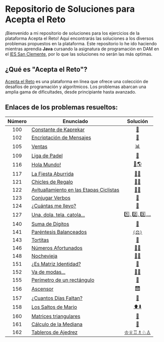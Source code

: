 # Repositorio de Soluciones para Acepta el Reto

¡Bienvenido a mi repositorio de soluciones para los ejercicios de la plataforma Acepta el Reto! Aquí encontrarás las soluciones a los diversos problemas propuestos en la plataforma. Este repositorio lo he ido haciendo mientras aprendia **Java** cursando la asignatura de programación en DAM en el [IES San Clemente](https://www.iessanclemente.net/), por lo que las soluciones no serán las más optimas. 

## ¿Qué es "Acepta el Reto"?

[Acepta el Reto](https://acepta-el-reto.com/) es una plataforma en línea que ofrece una colección de desafíos de programación y algorítmicos. Los problemas abarcan una amplia gama de dificultades, desde principiante hasta avanzado.

## Enlaces de los problemas resueltos:

| Número | Enunciado              | Solución                               |
|:------:|-------------------------|:--------------------------------------:|
| 100 | [Constante de Kaprekar](https://aceptaelreto.com/problem/statement.php?id=100) | [🔢](./Resueltos/100/A100.java) |
| 102    | [Encriptación de Mensajes](https://aceptaelreto.com/problem/statement.php?id=102) | [🔐](./Resueltos/102/A102.java)       |
| 105    | [Ventas](https://aceptaelreto.com/problem/statement.php?id=105)                 | [📊](./Resueltos/105/A105.java)       |
| 109    | [Liga de Padel](https://aceptaelreto.com/problem/statement.php?id=109)           | [🎾](./Resueltos/109/A109.java)       |
| 116    | [Hola Mundo!](https://aceptaelreto.com/problem/statement.php?id=116)             | [👋🌎](./Resueltos/116/A116.java)     |
| 117    | [La Fiesta Aburrida](https://aceptaelreto.com/problem/statement.php?id=117)       | [🎉😔](./Resueltos/117/A117.java)     |
| 121    | [Chicles de Regalo](https://aceptaelreto.com/problem/statement.php?id=121)        | [🍬🎁](./Resueltos/121/A121.java)     |
| 122    | [Avituallamiento en las Etapas Ciclistas](https://aceptaelreto.com/problem/statement.php?id=122) | [🚴‍♂️](./Resueltos/122/A122.java) |
| 123    | [Conjugar Verbos](https://aceptaelreto.com/problem/statement.php?id=123) | [📝](./Resueltos/123/A123.java) |
| 124    | [¿Cuántas me llevo?](https://aceptaelreto.com/problem/statement.php?id=124) | [🔢](./Resueltos/124/A124.java) |
| 127    | [Una, dola, tela, catola...](https://aceptaelreto.com/problem/statement.php?id=127) | [1️⃣, 2️⃣, 3️⃣,...](./Resueltos/127/A127.java) |
| 140    | [Suma de Dígitos](https://aceptaelreto.com/problem/statement.php?id=140) | [🔢](./Resueltos/140/A140.java) |
| 141    | [Paréntesis Balanceados](https://aceptaelreto.com/problem/statement.php?id=141) | [`(`⚖️`)`](./Resueltos/141/A141.java) |
| 143    | [Tortitas](https://aceptaelreto.com/problem/statement.php?id=143) | [🥞](./Resueltos/143/A143.java) |
| 146    | [Números Afortunados](https://aceptaelreto.com/problem/statement.php?id=146) | [🔢🍀](./Resueltos/146/A146.java) |
| 148    | [Nochevieja](https://aceptaelreto.com/problem/statement.php?id=148) | [🎉🍾](./Resueltos/148/A148.java) |
| 151    | [¿Es Matriz Identidad?](https://aceptaelreto.com/problem/statement.php?id=151) | [🔄](./Resueltos/151/A151.java) |
| 152    | [Va de modas...](https://aceptaelreto.com/problem/statement.php?id=152) | [🔢👠](./Resueltos/152/A152.java) |
| 155    | [Perímetro de un rectángulo](https://aceptaelreto.com/problem/statement.php?id=155) | [📐](./Resueltos/155/A155.java) |
| 156    | [Ascensor](https://aceptaelreto.com/problem/statement.php?id=156) | [🛗](./Resueltos/156/A156.java) |
| 157    | [¿Cuantos Días Faltan?](https://aceptaelreto.com/problem/statement.php?id=157) | [📆](./Resueltos/157/A157.java) |
| 158    | [Los Saltos de Mario](https://aceptaelreto.com/problem/statement.php?id=158) | [⬆️⬇️](./Resueltos/158/A158.java) |
| 160    | [Matrices triangulares](https://aceptaelreto.com/problem/statement.php?id=160) | [📐](./Resueltos/160/A160.java) |
| 161    | [Cálculo de la Mediana](https://aceptaelreto.com/problem/statement.php?id=161) | [🔢](./Resueltos/161/A161.java) |
| 162    | [Tableros de Ajedrez](https://aceptaelreto.com/problem/statement.php?id=162) | [♔♕♖♗♘♙](./Resueltos/162/A162.java) |